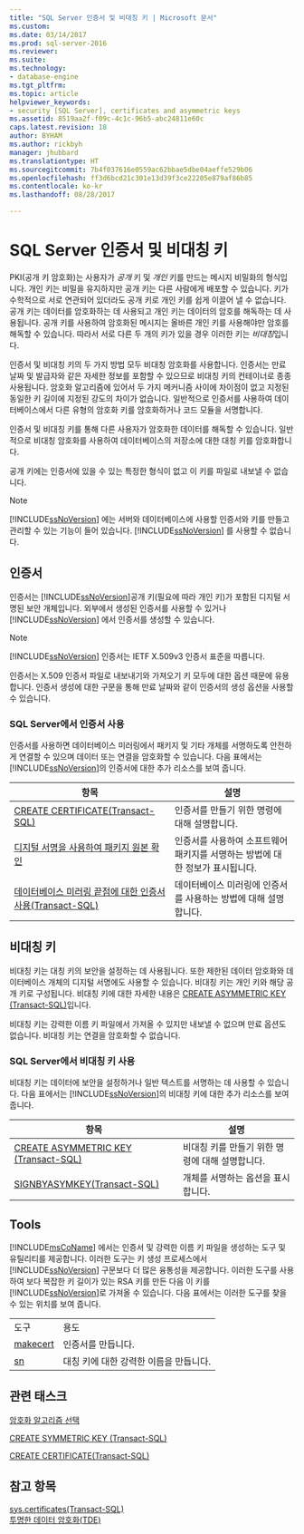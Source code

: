 ```yaml
---
title: "SQL Server 인증서 및 비대칭 키 | Microsoft 문서"
ms.custom: 
ms.date: 03/14/2017
ms.prod: sql-server-2016
ms.reviewer: 
ms.suite: 
ms.technology:
- database-engine
ms.tgt_pltfrm: 
ms.topic: article
helpviewer_keywords:
- security [SQL Server], certificates and asymmetric keys
ms.assetid: 8519aa2f-f09c-4c1c-96b5-abc24811e60c
caps.latest.revision: 18
author: BYHAM
ms.author: rickbyh
manager: jhubbard
ms.translationtype: HT
ms.sourcegitcommit: 7b4f037616e0559ac62bbae5dbe04aeffe529b06
ms.openlocfilehash: ff3d6bcd21c301e13d39f3ce22205e879af86b85
ms.contentlocale: ko-kr
ms.lasthandoff: 08/28/2017

---
```

# <a name="sql-server-certificates-and-asymmetric-keys"></a>SQL Server 인증서 및 비대칭 키
  PKI(공개 키 암호화)는 사용자가 *공개* 키 및 *개인* 키를 만드는 메시지 비밀화의 형식입니다. 개인 키는 비밀을 유지하지만 공개 키는 다른 사람에게 배포할 수 있습니다. 키가 수학적으로 서로 연관되어 있더라도 공개 키로 개인 키를 쉽게 이끌어 낼 수 없습니다. 공개 키는 데이터를 암호화하는 데 사용되고 개인 키는 데이터의 암호를 해독하는 데 사용됩니다. 공개 키를 사용하여 암호화된 메시지는 올바른 개인 키를 사용해야만 암호를 해독할 수 있습니다. 따라서 서로 다른 두 개의 키가 있을 경우 이러한 키는 *비대칭*입니다.  
  
 인증서 및 비대칭 키의 두 가지 방법 모두 비대칭 암호화를 사용합니다. 인증서는 만료 날짜 및 발급자와 같은 자세한 정보를 포함할 수 있으므로 비대칭 키의 컨테이너로 종종 사용됩니다. 암호화 알고리즘에 있어서 두 가지 메커니즘 사이에 차이점이 없고 지정된 동일한 키 길이에 지정된 강도의 차이가 없습니다. 일반적으로 인증서를 사용하여 데이터베이스에서 다른 유형의 암호화 키를 암호화하거나 코드 모듈을 서명합니다.  
  
 인증서 및 비대칭 키를 통해 다른 사용자가 암호화한 데이터를 해독할 수 있습니다. 일반적으로 비대칭 암호화를 사용하여 데이터베이스의 저장소에 대한 대칭 키를 암호화합니다.  
  
 공개 키에는 인증서에 있을 수 있는 특정한 형식이 없고 이 키를 파일로 내보낼 수 없습니다.  
  
> [!NOTE]  
>  [!INCLUDE[ssNoVersion](../../includes/ssnoversion-md.md)] 에는 서버와 데이터베이스에 사용할 인증서와 키를 만들고 관리할 수 있는 기능이 들어 있습니다. [!INCLUDE[ssNoVersion](../../includes/ssnoversion-md.md)] 를 사용할 수 없습니다.  
  
## <a name="certificates"></a>인증서  
 인증서는 [!INCLUDE[ssNoVersion](../../includes/ssnoversion-md.md)]공개 키(필요에 따라 개인 키)가 포함된 디지털 서명된 보안 개체입니다. 외부에서 생성된 인증서를 사용할 수 있거나 [!INCLUDE[ssNoVersion](../../includes/ssnoversion-md.md)] 에서 인증서를 생성할 수 있습니다.  
  
> [!NOTE]  
>  [!INCLUDE[ssNoVersion](../../includes/ssnoversion-md.md)] 인증서는 IETF X.509v3 인증서 표준을 따릅니다.  
  
 인증서는 X.509 인증서 파일로 내보내기와 가져오기 키 모두에 대한 옵션 때문에 유용합니다. 인증서 생성에 대한 구문을 통해 만료 날짜와 같이 인증서의 생성 옵션을 사용할 수 있습니다.  
  
### <a name="using-a-certificate-in-sql-server"></a>SQL Server에서 인증서 사용  
 인증서를 사용하면 데이터베이스 미러링에서 패키지 및 기타 개체를 서명하도록 안전하게 연결할 수 있으며 데이터 또는 연결을 암호화할 수 있습니다. 다음 표에서는 [!INCLUDE[ssNoVersion](../../includes/ssnoversion-md.md)]의 인증서에 대한 추가 리소스를 보여 줍니다.  
  
|항목|설명|  
|-----------|-----------------|  
|[CREATE CERTIFICATE&#40;Transact-SQL&#41;](../../t-sql/statements/create-certificate-transact-sql.md)|인증서를 만들기 위한 명령에 대해 설명합니다.|  
|[디지털 서명을 사용하여 패키지 원본 확인](../../integration-services/security/identify-the-source-of-packages-with-digital-signatures.md)|인증서를 사용하여 소프트웨어 패키지를 서명하는 방법에 대한 정보가 표시됩니다.|  
|[데이터베이스 미러링 끝점에 대한 인증서 사용&#40;Transact-SQL&#41;](../../database-engine/database-mirroring/use-certificates-for-a-database-mirroring-endpoint-transact-sql.md)|데이터베이스 미러링에 인증서를 사용하는 방법에 대해 설명합니다.|  
  
## <a name="asymmetric-keys"></a>비대칭 키  
 비대칭 키는 대칭 키의 보안을 설정하는 데 사용됩니다. 또한 제한된 데이터 암호화와 데이터베이스 개체의 디지털 서명에도 사용할 수 있습니다. 비대칭 키는 개인 키와 해당 공개 키로 구성됩니다. 비대칭 키에 대한 자세한 내용은 [CREATE ASYMMETRIC KEY &#40;Transact-SQL&#41;](../../t-sql/statements/create-asymmetric-key-transact-sql.md)입니다.  
  
 비대칭 키는 강력한 이름 키 파일에서 가져올 수 있지만 내보낼 수 없으며 만료 옵션도 없습니다. 비대칭 키는 연결을 암호화할 수 없습니다.  
  
### <a name="using-an-asymmetric-key-in-sql-server"></a>SQL Server에서 비대칭 키 사용  
 비대칭 키는 데이터에 보안을 설정하거나 일반 텍스트를 서명하는 데 사용할 수 있습니다. 다음 표에서는 [!INCLUDE[ssNoVersion](../../includes/ssnoversion-md.md)]의 비대칭 키에 대한 추가 리소스를 보여 줍니다.  
  
|항목|설명|  
|-----------|-----------------|  
|[CREATE ASYMMETRIC KEY &#40;Transact-SQL&#41;](../../t-sql/statements/create-asymmetric-key-transact-sql.md)|비대칭 키를 만들기 위한 명령에 대해 설명합니다.|  
|[SIGNBYASYMKEY&#40;Transact-SQL&#41;](../../t-sql/functions/signbyasymkey-transact-sql.md)|개체를 서명하는 옵션을 표시합니다.|  
  
## <a name="tools"></a>Tools  
 [!INCLUDE[msCoName](../../includes/msconame-md.md)] 에서는 인증서 및 강력한 이름 키 파일을 생성하는 도구 및 유틸리티를 제공합니다. 이러한 도구는 키 생성 프로세스에서 [!INCLUDE[ssNoVersion](../../includes/ssnoversion-md.md)] 구문보다 더 많은 융통성을 제공합니다. 이러한 도구를 사용하여 보다 복잡한 키 길이가 있는 RSA 키를 만든 다음 이 키를 [!INCLUDE[ssNoVersion](../../includes/ssnoversion-md.md)]로 가져올 수 있습니다. 다음 표에서는 이러한 도구를 찾을 수 있는 위치를 보여 줍니다.  
  
|||  
|-|-|  
|도구|용도|  
|[makecert](http://msdn2.microsoft.com/library/bfsktky3\(VS.80\).aspx)|인증서를 만듭니다.|  
|[sn](http://msdn2.microsoft.com/library/k5b5tt23\(VS.80\).aspx)|대칭 키에 대한 강력한 이름을 만듭니다.|  
  
## <a name="related-tasks"></a>관련 태스크  
 [암호화 알고리즘 선택](../../relational-databases/security/encryption/choose-an-encryption-algorithm.md)  
  
 [CREATE SYMMETRIC KEY &#40;Transact-SQL&#41;](../../t-sql/statements/create-symmetric-key-transact-sql.md)  
  
 [CREATE CERTIFICATE&#40;Transact-SQL&#41;](../../t-sql/statements/create-certificate-transact-sql.md)  
  
## <a name="see-also"></a>참고 항목  
 [sys.certificates&#40;Transact-SQL&#41;](../../relational-databases/system-catalog-views/sys-certificates-transact-sql.md)   
 [투명한 데이터 암호화&#40;TDE&#41;](../../relational-databases/security/encryption/transparent-data-encryption.md)  
  
  
